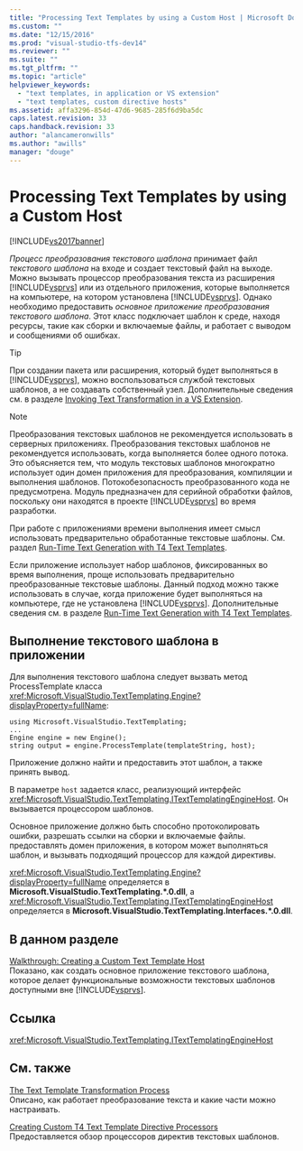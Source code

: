 ```yaml
---
title: "Processing Text Templates by using a Custom Host | Microsoft Docs"
ms.custom: ""
ms.date: "12/15/2016"
ms.prod: "visual-studio-tfs-dev14"
ms.reviewer: ""
ms.suite: ""
ms.tgt_pltfrm: ""
ms.topic: "article"
helpviewer_keywords: 
  - "text templates, in application or VS extension"
  - "text templates, custom directive hosts"
ms.assetid: affa3296-854d-47d6-9685-285f6d9ba5dc
caps.latest.revision: 33
caps.handback.revision: 33
author: "alancameronwills"
ms.author: "awills"
manager: "douge"
---
```

# Processing Text Templates by using a Custom Host
[!INCLUDE[vs2017banner](../code-quality/includes/vs2017banner.md)]

*Процесс преобразования текстового шаблона* принимает файл *текстового шаблона* на входе и создает текстовый файл на выходе.  Можно вызывать процессор преобразования текста из расширения [!INCLUDE[vsprvs](../code-quality/includes/vsprvs_md.md)] или из отдельного приложения, которые выполняется на компьютере, на котором установлена [!INCLUDE[vsprvs](../code-quality/includes/vsprvs_md.md)].  Однако необходимо предоставить *основное приложение преобразования текстового шаблона*.  Этот класс подключает шаблон к среде, находя ресурсы, такие как сборки и включаемые файлы, и работает с выводом и сообщениями об ошибках.  
  
> [!TIP]
>  При создании пакета или расширения, который будет выполняться в [!INCLUDE[vsprvs](../code-quality/includes/vsprvs_md.md)], можно воспользоваться службой текстовых шаблонов, а не создавать собственный узел.  Дополнительные сведения см. в разделе [Invoking Text Transformation in a VS Extension](../modeling/invoking-text-transformation-in-a-vs-extension.md).  
  
> [!NOTE]
>  Преобразования текстовых шаблонов не рекомендуется использовать в серверных приложениях.  Преобразования текстовых шаблонов не рекомендуется использовать, когда выполняется более одного потока.  Это объясняется тем, что модуль текстовых шаблонов многократно использует один домен приложения для преобразования, компиляции и выполнения шаблонов.  Потокобезопасность преобразованного кода не предусмотрена.  Модуль предназначен для серийной обработки файлов, поскольку они находятся в проекте [!INCLUDE[vsprvs](../code-quality/includes/vsprvs_md.md)] во время разработки.  
>   
>  При работе с приложениями времени выполнения имеет смысл использовать предварительно обработанные текстовые шаблоны. См. раздел [Run\-Time Text Generation with T4 Text Templates](../modeling/run-time-text-generation-with-t4-text-templates.md).  
  
 Если приложение использует набор шаблонов, фиксированных во время выполнения, проще использовать предварительно преобразованные текстовые шаблоны.  Данный подход можно также использовать в случае, когда приложение будет выполняться на компьютере, где не установлена [!INCLUDE[vsprvs](../code-quality/includes/vsprvs_md.md)].  Дополнительные сведения см. в разделе [Run\-Time Text Generation with T4 Text Templates](../modeling/run-time-text-generation-with-t4-text-templates.md).  
  
## Выполнение текстового шаблона в приложении  
 Для выполнения текстового шаблона следует вызвать метод ProcessTemplate класса <xref:Microsoft.VisualStudio.TextTemplating.Engine?displayProperty=fullName>:  
  
```  
using Microsoft.VisualStudio.TextTemplating;  
...  
Engine engine = new Engine();  
string output = engine.ProcessTemplate(templateString, host);  
```  
  
 Приложение должно найти и предоставить этот шаблон, а также принять вывод.  
  
 В параметре `host` задается класс, реализующий интерфейс <xref:Microsoft.VisualStudio.TextTemplating.ITextTemplatingEngineHost>.  Он вызывается процессором шаблонов.  
  
 Основное приложение должно быть способно протоколировать ошибки, разрешать ссылки на сборки и включаемые файлы. предоставлять домен приложения, в котором может выполняться шаблон, и вызывать подходящий процессор для каждой директивы.  
  
 <xref:Microsoft.VisualStudio.TextTemplating.Engine?displayProperty=fullName> определяется в **Microsoft.VisualStudio.TextTemplating.\*.0.dll**, а <xref:Microsoft.VisualStudio.TextTemplating.ITextTemplatingEngineHost> определяется в **Microsoft.VisualStudio.TextTemplating.Interfaces.\*.0.dll**.  
  
## В данном разделе  
 [Walkthrough: Creating a Custom Text Template Host](../modeling/walkthrough-creating-a-custom-text-template-host.md)  
 Показано, как создать основное приложение текстового шаблона, которое делает функциональные возможности текстовых шаблонов доступными вне [!INCLUDE[vsprvs](../code-quality/includes/vsprvs_md.md)].  
  
## Ссылка  
 <xref:Microsoft.VisualStudio.TextTemplating.ITextTemplatingEngineHost>  
  
## См. также  
 [The Text Template Transformation Process](../modeling/the-text-template-transformation-process.md)  
 Описано, как работает преобразование текста и какие части можно настраивать.  
  
 [Creating Custom T4 Text Template Directive Processors](../modeling/creating-custom-t4-text-template-directive-processors.md)  
 Предоставляется обзор процессоров директив текстовых шаблонов.